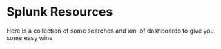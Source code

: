 <h1> Splunk Resources </h1>

Here is a collection of some searches and xml of dashboards to give you some easy wins
